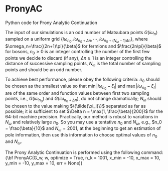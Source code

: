 # PronyAC
Python code for Prony Analytic Continuation

The input of our simulations is an odd number of Matsubara points $G(i \omega_n)$ sampled on a uniform grid $\{i\omega_{n_0}, i\omega_{n_0 + \Delta n}, \cdots, i\omega_{n_0 + (N_{\omega}-1) \Delta n} \}$, where  $\omega_n=\frac{(2n+1)\pi}{\beta}$ for fermions and $\frac{2n\pi}{\beta}$ for bosons, $n_0 \geq 0$ is an integer controlling the number of the first few points we decide to discard (if any), $\Delta n \geq 1$ is an integer controlling the distance of successive sampling points, $N_{\omega}$ is the total number of sampling points and should be an odd number. 

To achieve best performance, please obey the following criteria: $n_0$ should be chosen as the smallest value so that $\min|i\omega_{n_0} - \xi_l|$ and $\max|i\omega_{n_0} - \xi_l|$ are of the same order and  function values between first two sampling points, i.e., $G(i\omega_{n_0})$ and $G(i\omega_{n_0 + \Delta n})$, do not change dramatically;  $N_\omega$ should be chosen to the value making $\{\tilde{\xi_l}\}$  separated as far as possible; it is sufficient to set $\Delta n = \max(1, \frac{\beta}{200})$ for the 64-bit machine precision. Practically, our method is robust to variations in $N_\omega$ and relatively large $n_0$. So you may use a tentative $n_0$ and $N_\omega$, e.g., $n_0 = \frac{\beta}{10}$ and $N_\omega = 2001$, at the beginning to get an estimation of pole information, then use this information to choose optimal values of $n_0$ and $N_\omega$.

The Prony Analytic Continuation is performed using the following command:
{\bf PronyAC(G_w, w, optimize = True, n_k = 1001, x_min = -10, x_max = 10, y_min = -10, y_max = 10, err = None)}

